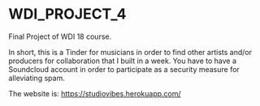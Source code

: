 # WDI_PROJECT_4
Final Project of WDI 18 course.

In short, this is a Tinder for musicians in order to find other artists and/or producers for collaboration that I built in a week. You have to have a Soundcloud account in order to participate as a security measure for alleviating spam. 

The website is: https://studiovibes.herokuapp.com/
